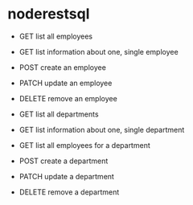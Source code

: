 # noderestsql

* GET list all employees
* GET list information about one, single employee
* POST create an employee
* PATCH update an employee
* DELETE remove an employee

* GET list all departments
* GET list information about one, single department
* GET list all employees for a department
* POST create a department
* PATCH update a department
* DELETE remove a department